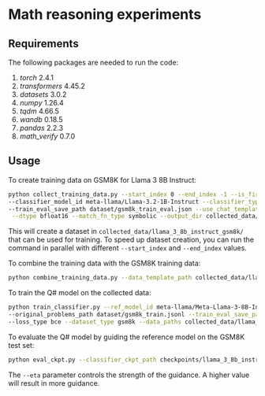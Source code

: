# Math reasoning experiments

## Requirements
The following packages are needed to run the code:
1. *torch* 2.4.1
2. *transformers* 4.45.2
3. *datasets* 3.0.2
4. *numpy* 1.26.4
5. *tqdm* 4.66.5
6. *wandb* 0.18.5
7. *pandas* 2.2.3
8. *math_verify* 0.7.0

## Usage

To create training data on GSM8K for Llama 3 8B Instruct:
```bash
python collect_training_data.py --start_index 0 --end_index -1 --is_first_round 1 --ref_model_id meta-llama/Meta-Llama-3-8B-Instruct \
--classifier_model_id meta-llama/Llama-3.2-1B-Instruct --classifier_type V --inference_mode bernoulli --loss_type bce --use_bias 0 --data_path dataset/gsm8k_train.jsonl \
--train_eval_save_path dataset/gsm8k_train_eval.json --use_chat_template 1 --eta 0 --temperature 0.8 --top_p 0.9 --max_new_tokens 1024 \
 --dtype bfloat16 --match_fn_type symbolic --output_dir collected_data/llama_3_8b_instruct_gsm8k/
```
This will create a dataset in `collected_data/llama_3_8b_instruct_gsm8k/` that can be used for training. To speed up dataset creation, you can run the command in parallel with different `--start_index` and `--end_index` values.

To combine the training data with the GSM8K training data:
```bash
python combine_training_data.py --data_template_path collected_data/llama_3_8b_instruct_gsm8k/ --data_path dataset/gsm8k_train.jsonl --train_eval_save_path dataset/gsm8k_train_eval.json
```

To train the Q# model on the collected data:
```bash
python train_classifier.py --ref_model_id meta-llama/Meta-Llama-3-8B-Instruct --classifier_model_id meta-llama/Llama-3.2-1B-Instruct \
--original_problems_path dataset/gsm8k_train.jsonl --train_eval_save_path dataset/gsm8k_train_eval.json --init_mode reuse --inference_mode bernoulli \
--loss_type bce --dataset_type gsm8k --data_paths collected_data/llama_3_8b_instruct_gsm8k/all_train_data.jsonl --drop_no_variation 1 --eta 1 --output_dir checkpoints/llama_3_8b_instruct_gsm8k/ --num_epochs 5
```

To evaluate the Q# model by guiding the reference model on the GSM8K test set:
```bash
python eval_ckpt.py --classifier_ckpt_path checkpoints/llama_3_8b_instruct_gsm8k/ckpt_15000/ --eta 10 --data_path dataset/gsm8k_test.jsonl --train_eval_save_path dataset/gsm8k_test_eval.json
```
The `--eta` parameter controls the strength of the guidance. A higher value will result in more guidance.

